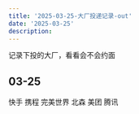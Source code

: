 ```yaml
---
title: '2025-03-25-大厂投递记录-out'
date: '2025-03-25'
description:
---
```


记录下投的大厂，看看会不会约面

## 03-25
快手
携程
完美世界
北森
美团
腾讯
